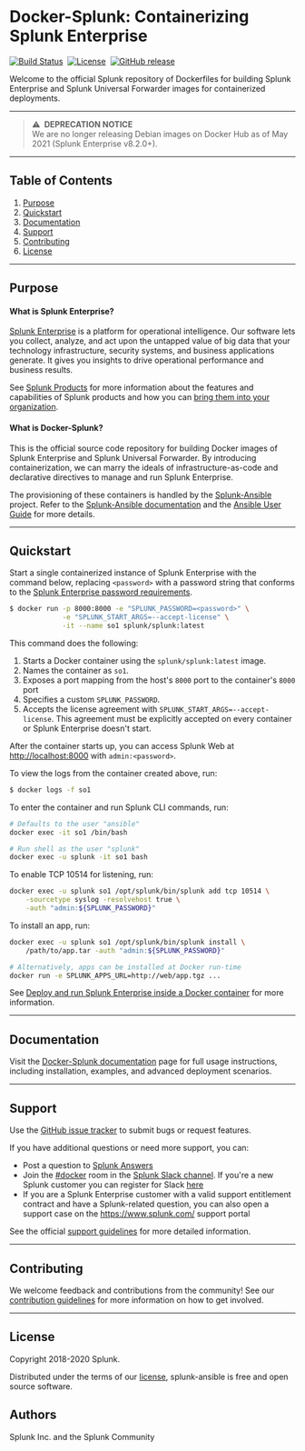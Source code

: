 # Docker-Splunk: Containerizing Splunk Enterprise

[![Build Status](https://circleci.com/gh/splunk/docker-splunk/tree/develop.svg?style=svg)](https://circleci.com/gh/splunk/docker-splunk/tree/develop)&nbsp;
[![License](https://img.shields.io/badge/License-Apache%202.0-blue.svg)](https://opensource.org/licenses/Apache-2.0)&nbsp;
[![GitHub release](https://img.shields.io/github/v/tag/splunk/docker-splunk?sort=semver&label=Version)](https://github.com/splunk/docker-splunk/releases)

Welcome to the official Splunk repository of Dockerfiles for building Splunk Enterprise and Splunk Universal Forwarder images for containerized deployments.

----

> :warning:&ensp;**DEPRECATION NOTICE**  
We are no longer releasing Debian images on Docker Hub as of May 2021 (Splunk Enterprise v8.2.0+).

----

## Table of Contents

1. [Purpose](#purpose)
1. [Quickstart](#quickstart)
1. [Documentation](#documentation)
1. [Support](#support)
1. [Contributing](#contributing)
1. [License](#license)

----

## Purpose

#### What is Splunk Enterprise?
[Splunk Enterprise](https://www.splunk.com/en_us/software/splunk-enterprise.html) is a platform for operational intelligence. Our software lets you collect, analyze, and act upon the untapped value of big data that your technology infrastructure, security systems, and business applications generate. It gives you insights to drive operational performance and business results.

See [Splunk Products](https://www.splunk.com/en_us/software.html) for more information about the features and capabilities of Splunk products and how you can [bring them into your organization](https://www.splunk.com/en_us/enterprise-data-platform.html).

#### What is Docker-Splunk?
This is the official source code repository for building Docker images of Splunk Enterprise and Splunk Universal Forwarder. By introducing containerization, we can marry the ideals of infrastructure-as-code and declarative directives to manage and run Splunk Enterprise.

The provisioning of these containers is handled by the [Splunk-Ansible](https://github.com/splunk/splunk-ansible) project. Refer to the [Splunk-Ansible documentation](https://splunk.github.io/splunk-ansible/) and the [Ansible User Guide](https://docs.ansible.com/ansible/latest/user_guide/index.html) for more details.

----

## Quickstart

Start a single containerized instance of Splunk Enterprise with the command below, replacing `<password>` with a password string that conforms to the [Splunk Enterprise password requirements](https://docs.splunk.com/Documentation/Splunk/latest/Security/Configurepasswordsinspecfile).
```bash
$ docker run -p 8000:8000 -e "SPLUNK_PASSWORD=<password>" \
             -e "SPLUNK_START_ARGS=--accept-license" \
             -it --name so1 splunk/splunk:latest
```

This command does the following:
1. Starts a Docker container using the `splunk/splunk:latest` image.
1. Names the container as `so1`.
1. Exposes a port mapping from the host's `8000` port to the container's `8000` port
1. Specifies a custom `SPLUNK_PASSWORD`.
1. Accepts the license agreement with `SPLUNK_START_ARGS=--accept-license`. This agreement must be explicitly accepted on every container or Splunk Enterprise doesn't start.

After the container starts up, you can access Splunk Web at <http://localhost:8000> with `admin:<password>`.

To view the logs from the container created above, run:
```bash
$ docker logs -f so1
```

To enter the container and run Splunk CLI commands, run:
```bash
# Defaults to the user "ansible"
docker exec -it so1 /bin/bash

# Run shell as the user "splunk"
docker exec -u splunk -it so1 bash
```

To enable TCP 10514 for listening, run:
```bash
docker exec -u splunk so1 /opt/splunk/bin/splunk add tcp 10514 \
    -sourcetype syslog -resolvehost true \
    -auth "admin:${SPLUNK_PASSWORD}"
```

To install an app, run:
```bash
docker exec -u splunk so1 /opt/splunk/bin/splunk install \
	/path/to/app.tar -auth "admin:${SPLUNK_PASSWORD}"

# Alternatively, apps can be installed at Docker run-time
docker run -e SPLUNK_APPS_URL=http://web/app.tgz ...
```

See [Deploy and run Splunk Enterprise inside a Docker container](https://docs.splunk.com/Documentation/Splunk/latest/Installation/DeployandrunSplunkEnterpriseinsideDockercontainers) for more information.

---

## Documentation
Visit the [Docker-Splunk documentation](https://splunk.github.io/docker-splunk/) page for full usage instructions, including installation, examples, and advanced deployment scenarios.

---

## Support
Use the [GitHub issue tracker](https://github.com/splunk/docker-splunk/issues) to submit bugs or request features.

If you have additional questions or need more support, you can:
* Post a question to [Splunk Answers](http://answers.splunk.com)
* Join the [#docker](https://splunk-usergroups.slack.com/messages/C1RH09ERM/) room in the [Splunk Slack channel](http://splunk-usergroups.slack.com). If you're a new Splunk customer you can register for Slack [here](http://splk.it/slack)
* If you are a Splunk Enterprise customer with a valid support entitlement contract and have a Splunk-related question, you can also open a support case on the https://www.splunk.com/ support portal

See the official [support guidelines](docs/SUPPORT.md) for more detailed information.

---

## Contributing
We welcome feedback and contributions from the community! See our [contribution guidelines](docs/CONTRIBUTING.md) for more information on how to get involved.

---

## License
Copyright 2018-2020 Splunk.

Distributed under the terms of our [license](docs/LICENSE.md), splunk-ansible is free and open source software.

## Authors
Splunk Inc. and the Splunk Community
